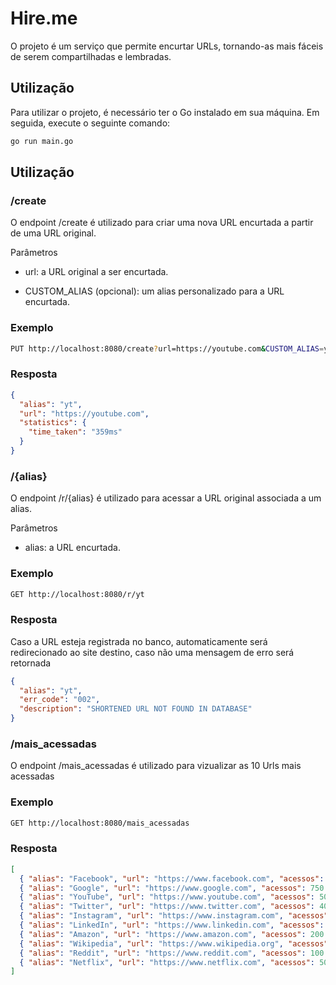 # Hire.me

O projeto é um serviço que permite encurtar URLs, tornando-as mais fáceis de serem compartilhadas e lembradas.

## Utilização

Para utilizar o projeto, é necessário ter o Go instalado em sua máquina. Em seguida, execute o seguinte comando:

```bash
go run main.go
```

## Utilização

### /create

O endpoint /create é utilizado para criar uma nova URL encurtada a partir de uma URL original.

Parâmetros

- url: a URL original a ser encurtada.

- CUSTOM_ALIAS (opcional): um alias personalizado para a URL encurtada.

### Exemplo

```bash
PUT http://localhost:8080/create?url=https://youtube.com&CUSTOM_ALIAS=yt

```

### Resposta

```json
{
  "alias": "yt",
  "url": "https://youtube.com",
  "statistics": {
    "time_taken": "359ms"
  }
}
```

### /{alias}

O endpoint /r/{alias} é utilizado para acessar a URL original associada a um alias.

Parâmetros

- alias: a URL encurtada.

### Exemplo

```bash
GET http://localhost:8080/r/yt

```

### Resposta

Caso a URL esteja registrada no banco, automaticamente será redirecionado ao site destino, caso não uma mensagem de erro será retornada

```json
{
  "alias": "yt",
  "err_code": "002",
  "description": "SHORTENED URL NOT FOUND IN DATABASE"
}
```

### /mais_acessadas

O endpoint /mais_acessadas é utilizado para vizualizar as 10 Urls mais acessadas

### Exemplo

```bash
GET http://localhost:8080/mais_acessadas

```

### Resposta

```json
[
  { "alias": "Facebook", "url": "https://www.facebook.com", "acessos": 1000 },
  { "alias": "Google", "url": "https://www.google.com", "acessos": 750 },
  { "alias": "YouTube", "url": "https://www.youtube.com", "acessos": 500 },
  { "alias": "Twitter", "url": "https://www.twitter.com", "acessos": 400 },
  { "alias": "Instagram", "url": "https://www.instagram.com", "acessos": 350 },
  { "alias": "LinkedIn", "url": "https://www.linkedin.com", "acessos": 250 },
  { "alias": "Amazon", "url": "https://www.amazon.com", "acessos": 200 },
  { "alias": "Wikipedia", "url": "https://www.wikipedia.org", "acessos": 150 },
  { "alias": "Reddit", "url": "https://www.reddit.com", "acessos": 100 },
  { "alias": "Netflix", "url": "https://www.netflix.com", "acessos": 50 }
]
```
